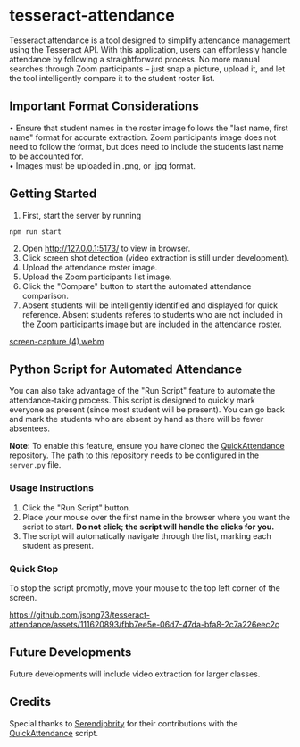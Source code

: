 # tesseract-attendance

Tesseract attendance is a tool designed to simplify attendance management using the Tesseract API. With this application, users can effortlessly handle attendance by following a straightforward process. No more manual searches through Zoom participants – just snap a picture, upload it, and let the tool intelligently compare it to the student roster list. 

## Important Format Considerations
• Ensure that student names in the roster image follows the "last name, first name" format for accurate extraction. Zoom participants image does not need to follow the format, but does need to include the students last name to be accounted for.  
• Images must be uploaded in .png, or .jpg format.  

## Getting Started
1. First, start the server by running

```
npm run start

```
2. Open http://127.0.0.1:5173/ to view in browser.
3. Click screen shot detection (video extraction is still under development).
4. Upload the attendance roster image.  
5. Upload the Zoom participants list image.  
6. Click the "Compare" button to start the automated attendance comparison.   
7. Absent students will be intelligently identified and displayed for quick reference. Absent students referes to students who are not included in the Zoom participants image but are included in the attendance roster.
   
[screen-capture (4).webm](https://github.com/jsong73/tesseract-attendance/assets/111620893/79418945-9f2f-4b1d-8b43-ad0317c7f555)  


## Python Script for Automated Attendance  
You can also take advantage of the "Run Script" feature to automate the attendance-taking process. This script is designed to quickly mark everyone as present (since most student will be present). You can go back and mark the students who are absent by hand as there will be fewer absentees.  

**Note:** To enable this feature, ensure you have cloned the [QuickAttendance](https://github.com/Serendipbrity/QuickAttendance) repository. The path to this repository needs to be configured in the `server.py` file. 

### Usage Instructions
1. Click the "Run Script" button.
2. Place your mouse over the first name in the browser where you want the script to start. **Do not click; the script will handle the clicks for you.**
3. The script will automatically navigate through the list, marking each student as present.

### Quick Stop
To stop the script promptly, move your mouse to the top left corner of the screen.

https://github.com/jsong73/tesseract-attendance/assets/111620893/fbb7ee5e-06d7-47da-bfa8-2c7a226eec2c

## Future Developments  
Future developments will include video extraction for larger classes.  

## Credits  
Special thanks to [Serendipbrity](https://github.com/Serendipbrity) for their contributions with the [QuickAttendance](https://github.com/Serendipbrity/QuickAttendance) script.
